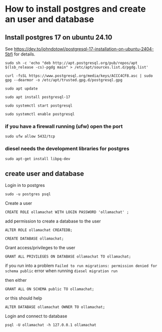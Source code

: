 # How to install postgres and create an user and database

## Install postgres 17 on ubuntu 24.10

See https://dev.to/johndotowl/postgresql-17-installation-on-ubuntu-2404-5bfi for details.

```
sudo sh -c 'echo "deb http://apt.postgresql.org/pub/repos/apt $(lsb_release -cs)-pgdg main" > /etc/apt/sources.list.d/pgdg.list'
```

```
curl -fsSL https://www.postgresql.org/media/keys/ACCC4CF8.asc | sudo gpg --dearmor -o /etc/apt/trusted.gpg.d/postgresql.gpg
```

```
sudo apt update
```

```
sudo apt install postgresql-17
```

```
sudo systemctl start postgresql
```

```
sudo systemctl enable postgresql
```

### if you have a firewall running (ufw) open the port

```
sudo ufw allow 5432/tcp
```


### diesel needs the development libraries for postgres

```
sudo apt-get install libpq-dev
```

## create user and database 

Login in to postgres
```
sudo -u postgres psql
```


Create a user
```
CREATE ROLE ollamachat WITH LOGIN PASSWORD 'ollamachat' ;
```

add permission to create a database to the user
```
ALTER ROLE ollamachat CREATEDB; 
```

```
CREATE DATABASE ollamachat;
```

Grant access/privileges to the user
```
GRANT ALL PRIVILEGES ON DATABASE ollamachat TO ollamachat;
```

if you run into a problem ```Failed to run migrations: permission denied for schema public``` error when running
```diesel migration run```

then either 
```
GRANT ALL ON SCHEMA public TO ollamachat;
```

or this should help
```
ALTER DATABASE ollamachat OWNER TO ollamachat;
```


Login and connect to database
```
psql -U ollamachat -h 127.0.0.1 ollamachat
```

